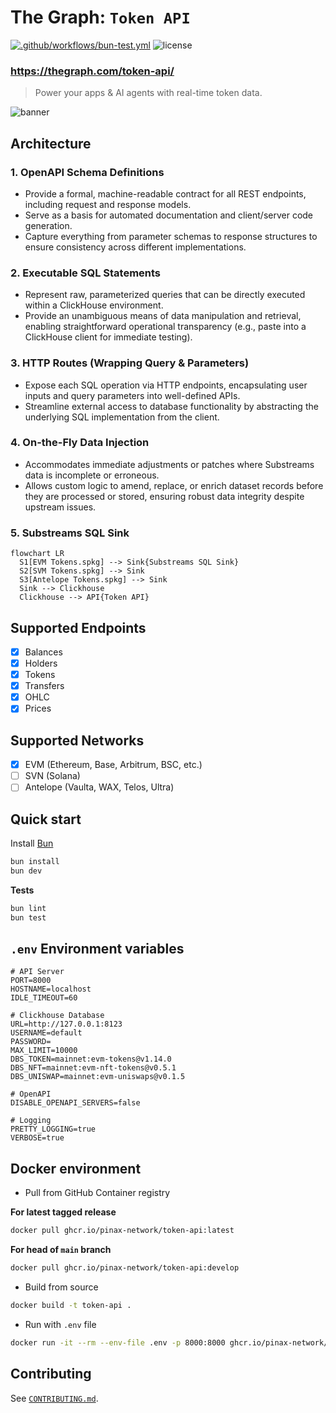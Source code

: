 # The Graph: `Token API`

[![.github/workflows/bun-test.yml](https://github.com/pinax-network/token-api/actions/workflows/bun-test.yml/badge.svg)](https://github.com/pinax-network/token-api/actions/workflows/bun-test.yml)
![license](https://img.shields.io/github/license/pinax-network/token-api)

### https://thegraph.com/token-api/

> Power your apps & AI agents with real-time token data.

![banner](public/banner.jpg)

## Architecture

### 1. OpenAPI Schema Definitions

- Provide a formal, machine-readable contract for all REST endpoints, including request and response models.
- Serve as a basis for automated documentation and client/server code generation.
- Capture everything from parameter schemas to response structures to ensure consistency across different implementations.

### 2. Executable SQL Statements

- Represent raw, parameterized queries that can be directly executed within a ClickHouse environment.
- Provide an unambiguous means of data manipulation and retrieval, enabling straightforward operational transparency (e.g., paste into a ClickHouse client for immediate testing).

### 3. HTTP Routes (Wrapping Query & Parameters)

- Expose each SQL operation via HTTP endpoints, encapsulating user inputs and query parameters into well-defined APIs.
- Streamline external access to database functionality by abstracting the underlying SQL implementation from the client.

### 4. On-the-Fly Data Injection

- Accommodates immediate adjustments or patches where Substreams data is incomplete or erroneous.
- Allows custom logic to amend, replace, or enrich dataset records before they are processed or stored, ensuring robust data integrity despite upstream issues.

### 5. Substreams SQL Sink

```mermaid
flowchart LR
  S1[EVM Tokens.spkg] --> Sink{Substreams SQL Sink}
  S2[SVM Tokens.spkg] --> Sink
  S3[Antelope Tokens.spkg] --> Sink
  Sink --> Clickhouse
  Clickhouse --> API{Token API}
```

## Supported Endpoints

- [x] Balances
- [x] Holders
- [x] Tokens
- [x] Transfers
- [x] OHLC
- [x] Prices

## Supported Networks

- [x] EVM (Ethereum, Base, Arbitrum, BSC, etc.)
- [ ] SVN (Solana)
- [ ] Antelope (Vaulta, WAX, Telos, Ultra)

## Quick start

Install [Bun](https://bun.sh/)

```bash
bun install
bun dev
```

**Tests**

```bash
bun lint
bun test
```

## `.env` Environment variables

```env
# API Server
PORT=8000
HOSTNAME=localhost
IDLE_TIMEOUT=60

# Clickhouse Database
URL=http://127.0.0.1:8123
USERNAME=default
PASSWORD=
MAX_LIMIT=10000
DBS_TOKEN=mainnet:evm-tokens@v1.14.0
DBS_NFT=mainnet:evm-nft-tokens@v0.5.1
DBS_UNISWAP=mainnet:evm-uniswaps@v0.1.5

# OpenAPI
DISABLE_OPENAPI_SERVERS=false

# Logging
PRETTY_LOGGING=true
VERBOSE=true
```

## Docker environment

- Pull from GitHub Container registry

**For latest tagged release**

```bash
docker pull ghcr.io/pinax-network/token-api:latest
```

**For head of `main` branch**

```bash
docker pull ghcr.io/pinax-network/token-api:develop
```

- Build from source

```bash
docker build -t token-api .
```

- Run with `.env` file

```bash
docker run -it --rm --env-file .env -p 8000:8000 ghcr.io/pinax-network/token-api:develop
```

## Contributing

See [`CONTRIBUTING.md`](CONTRIBUTING.md).

